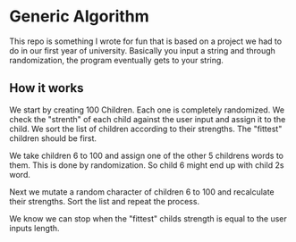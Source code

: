 Generic Algorithm
=================

This repo is something I wrote for fun that is based on a project we had to do in our first year of university. Basically you input a string and through randomization, the program eventually gets to your string.

How it works
------------

We start by creating 100 Children. Each one is completely randomized. We check the "strenth" of each child against the user input and assign it to the child.
We sort the list of children according to their strengths. The "fittest" children should be first.

We take children 6 to 100 and assign one of the other 5 childrens words to them. This is done by randomization. So child 6 might end up with child 2s word.

Next we mutate a random character of children 6 to 100 and recalculate their strengths. Sort the list and repeat the process.

We know we can stop when the "fittest" childs strength is equal to the user inputs length.
